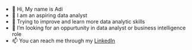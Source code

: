 - 👋 Hi, My name is Adi 
- 👀 I am an aspiring data analyst 
- 🌱 Trying to improve and learn more data analytic skills
- 💞️ I’m looking for an oppurtunity in data analyst or business intelligence role
- 📫 You can reach me through my [LinkedIn](www.linkedin.com/in/adikurnia-ramadhan)

<!---
adikuram/adikuram is a ✨ special ✨ repository because its `README.md` (this file) appears on your GitHub profile.
You can click the Preview link to take a look at your changes.
--->
